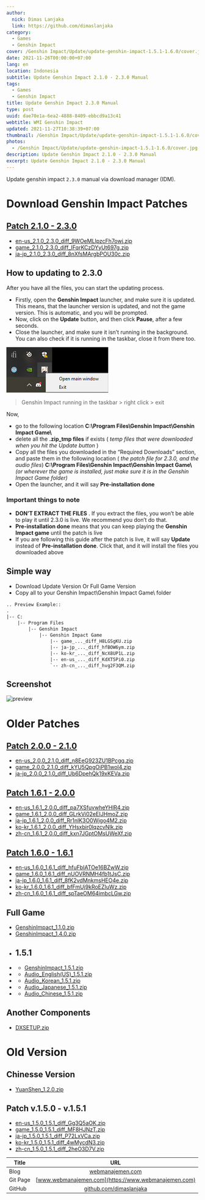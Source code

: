 ```yaml
---
author:
  nick: Dimas Lanjaka
  link: https://github.com/dimaslanjaka
category:
  - Games
  - Genshin Impact
cover: /Genshin Impact/Update/update-genshin-impact-1.5.1-1.6.0/cover.jpg
date: 2021-11-26T00:00:00+07:00
lang: en
location: Indonesia
subtitle: Update Genshin Impact 2.1.0 - 2.3.0 Manual
tags:
  - Games
  - Genshin Impact
title: Update Genshin Impact 2.3.0 Manual
type: post
uuid: dae70e1a-6ea2-4888-8409-ebbcd9a13c41
webtitle: WMI Genshin Impact
updated: 2021-11-27T10:38:39+07:00
thumbnail: /Genshin Impact/Update/update-genshin-impact-1.5.1-1.6.0/cover.jpg
photos:
  - /Genshin Impact/Update/update-genshin-impact-1.5.1-1.6.0/cover.jpg
description: Update Genshin Impact 2.1.0 - 2.3.0 Manual
excerpt: Update Genshin Impact 2.1.0 - 2.3.0 Manual
---
```


Update genshin impact `2.3.0` manual via download manager (IDM).

<!-- more -->

# Download Genshin Impact Patches

## [Patch 2.1.0 - 2.3.0](update-genshin-impact-2.1.0-2.3.0.html)
- [en-us_2.1.0_2.3.0_diff_9WOeMLlpzcFh7owj.zip](https://autopatchhk.yuanshen.com/client_app/update/hk4e_global/10/en-us_2.1.0_2.3.0_diff_9WOeMLlpzcFh7owj.zip)
- [game_2.1.0_2.3.0_diff_IFqrKCzDYyUt697g.zip](https://autopatchhk.yuanshen.com/client_app/update/hk4e_global/10/game_2.1.0_2.3.0_diff_IFqrKCzDYyUt697g.zip)
- [ja-jp_2.1.0_2.3.0_diff_8nXfsMArgbPOU30c.zip](https://autopatchhk.yuanshen.com/client_app/update/hk4e_global/10/ja-jp_2.1.0_2.3.0_diff_8nXfsMArgbPOU30c.zip)

## How to updating to 2.3.0
After you have all the files, you can start the updating process.
*   Firstly, open the **Genshin Impact** launcher, and make sure it is updated. This means, that the launcher version is updated, and not the game version. This is automatic, and you will be prompted.
*   Now, click on the **Update** button, and then click **Pause**, after a few seconds.
*   Close the launcher, and make sure it isn’t running in the background. You can also check if it is running in the taskbar, close it from there too.

![If you want to update to Genshin Impact 2.3.0 manually, you will need to close the launcher from the taskbar as well.](update-genshin-impact-1.5.1-1.6.0/Genshin-Impact-in-Taskbar.png)

> Genshin Impact running in the taskbar > right click > exit

Now,
* go to the following location **C:\\Program Files\\Genshin Impact\\Genshin Impact Game\\**
* delete all the **.zip\_tmp files** if exists ( _temp files that were downloaded when you hit the Update button_ )
* Copy all the files you downloaded in the “Required Downloads” section, and paste them in the following location ( _the patch file for 2.3.0, and the audio files_) **C:\\Program Files\\Genshin Impact\\Genshin Impact Game\\** _(or wherever the game is installed, just make sure it is in the Genshin Impact Game folder)_
* Open the launcher, and it will say **Pre-installation done**

### Important things to **note**
*   **DON’T EXTRACT THE FILES** . If you extract the files, you won’t be able to play it until 2.3.0 is live. We recommend you don’t do that.
*   **Pre-installation done** means that you can keep playing the **Genshin Impact game** until the patch is live
*   If you are following this guide after the patch is live, it will say **Update** instead of **Pre-installation done**. Click that, and it will install the files you downloaded above

## Simple way
- Download Update Version Or Full Game Version
- Copy all to your Genshin Impact\Genshin Impact Game\ folder

```
.. Preview Example::
.
|-- C:
    |-- Program Files
        |-- Genshin Impact
            |-- Genshin Impact Game
                |-- game_..._diff_H8LGSgKU.zip
                |-- ja-jp_..._diff_hfBOW6ym.zip
                |-- ko-kr_..._diff_NcX8UP1L.zip
                |-- en-us_..._diff_KdXT5Pi0.zip
                `-- zh-cn_..._diff_hvg2F3QM.zip
```

## Screenshot

![preview](https://i.imgur.com/zHDw2i0.png)

# Older Patches

## [Patch 2.0.0 - 2.1.0](update-genshin-impact-2.0.0-2.1.0.html)
- [en-us_2.0.0_2.1.0_diff_n8EeG923ZU1BPcgq.zip](https://autopatchhk.yuanshen.com/client_app/update/hk4e_global/10/en-us_2.0.0_2.1.0_diff_n8EeG923ZU1BPcgq.zip)
- [game_2.0.0_2.1.0_diff_kYU5QpgOiPB1woI4.zip](https://autopatchhk.yuanshen.com/client_app/update/hk4e_global/10/game_2.0.0_2.1.0_diff_kYU5QpgOiPB1woI4.zip)
- [ja-jp_2.0.0_2.1.0_diff_Ub6DpehQk19xKEVa.zip](https://autopatchhk.yuanshen.com/client_app/update/hk4e_global/10/ja-jp_2.0.0_2.1.0_diff_Ub6DpehQk19xKEVa.zip)

## [Patch 1.6.1 - 2.0.0](update-genshin-impact-1.6.1-2.0.0.html)

- [en-us_1.6.1_2.0.0_diff_pa7XSfuvwheYHlR4.zip](https://autopatchhk.yuanshen.com/client_app/update/hk4e_global/10/en-us_1.6.1_2.0.0_diff_pa7XSfuvwheYHlR4.zip)
- [game_1.6.1_2.0.0_diff_GLrkVi02eEIJHmoZ.zip](https://autopatchhk.yuanshen.com/client_app/update/hk4e_global/10/game_1.6.1_2.0.0_diff_GLrkVi02eEIJHmoZ.zip)
- [ja-jp_1.6.1_2.0.0_diff_Rr1nlK3O0Wjgo4M2.zip](https://autopatchhk.yuanshen.com/client_app/update/hk4e_global/10/ja-jp_1.6.1_2.0.0_diff_Rr1nlK3O0Wjgo4M2.zip)
- [ko-kr_1.6.1_2.0.0_diff_YHsxbir0lqzcvNIk.zip](https://autopatchhk.yuanshen.com/client_app/update/hk4e_global/10/ko-kr_1.6.1_2.0.0_diff_YHsxbir0lqzcvNIk.zip)
- [zh-cn_1.6.1_2.0.0_diff_kxn7JGptOMsUWeXf.zip](https://autopatchhk.yuanshen.com/client_app/update/hk4e_global/10/zh-cn_1.6.1_2.0.0_diff_kxn7JGptOMsUWeXf.zip)

## [Patch 1.6.0 - 1.6.1](update-genshin-impact-1.6.0-1.6.1.html)

- [en-us_1.6.0_1.6.1_diff_hfuFbIATOe16BZwW.zip](https://autopatchhk.yuanshen.com/client_app/update/hk4e_global/10/en-us_1.6.0_1.6.1_diff_hfuFbIATOe16BZwW.zip)
- [game_1.6.0_1.6.1_diff_nUOVRNMH4fb1tJsC.zip](https://autopatchhk.yuanshen.com/client_app/update/hk4e_global/10/game_1.6.0_1.6.1_diff_nUOVRNMH4fb1tJsC.zip)
- [ja-jp_1.6.0_1.6.1_diff_8fK2vdMnkmsHEO4e.zip](https://autopatchhk.yuanshen.com/client_app/update/hk4e_global/10/ja-jp_1.6.0_1.6.1_diff_8fK2vdMnkmsHEO4e.zip)
- [ko-kr_1.6.0_1.6.1_diff_bfFmUj9kRoEZIuWz.zip](https://autopatchhk.yuanshen.com/client_app/update/hk4e_global/10/ko-kr_1.6.0_1.6.1_diff_bfFmUj9kRoEZIuWz.zip)
- [zh-cn_1.6.0_1.6.1_diff_spTaeOM64imbcLGw.zip](https://autopatchhk.yuanshen.com/client_app/update/hk4e_global/10/zh-cn_1.6.0_1.6.1_diff_spTaeOM64imbcLGw.zip)

## Full Game

- [GenshinImpact_1.1.0.zip](https://autopatchhk.yuanshen.com/client_app/pc_mihoyo/20201111_8e266b33e565ddf8/GenshinImpact_1.1.0.zip)
- [GenshinImpact_1.4.0.zip](https://autopatchhk.yuanshen.com/client_app/pc_mihoyo/20210317_67c8f1002bb26672/GenshinImpact_1.4.0.zip)
- ## 1.5.1
- - [GenshinImpact_1.5.1.zip](https://autopatchhk.yuanshen.com/client_app/pc_mihoyo/20210430_27ad367085356fd4/GenshinImpact_1.5.1.zip)
- - [Audio_English(US)\_1.5.1.zip](<https://autopatchhk.yuanshen.com/client_app/pc_mihoyo/20210430_27ad367085356fd4/Audio_English(US)_1.5.1.zip>)
- - [Audio_Korean_1.5.1.zip](https://autopatchhk.yuanshen.com/client_app/pc_mihoyo/20210430_27ad367085356fd4/Audio_Korean_1.5.1.zip)
- - [Audio_Japanese_1.5.1.zip](https://autopatchhk.yuanshen.com/client_app/pc_mihoyo/20210430_27ad367085356fd4/Audio_Japanese_1.5.1.zip)
- - [Audio_Chinese_1.5.1.zip](https://autopatchhk.yuanshen.com/client_app/pc_mihoyo/20210430_27ad367085356fd4/Audio_Chinese_1.5.1.zip)

## Another Components

- [DXSETUP.zip](https://autopatchhk.yuanshen.com/client_app/plugins/DXSETUP.zip)

# Old Version

## Chinesse Version

- [YuanShen_1.2.0.zip](https://autopatchhk.yuanshen.com/client_app/update/hk4e_global/10/YuanShen_1.2.0.zip)

## Patch v.1.5.0 - v.1.5.1

- [en-us_1.5.0_1.5.1_diff_Gg3Q5aOK.zip](https://autopatchhk.yuanshen.com/client_app/update/hk4e_global/10/en-us_1.5.0_1.5.1_diff_Gg3Q5aOK.zip)
- [game_1.5.0_1.5.1_diff_MF8HJNzT.zip](https://autopatchhk.yuanshen.com/client_app/update/hk4e_global/10/game_1.5.0_1.5.1_diff_MF8HJNzT.zip)
- [ja-jp_1.5.0_1.5.1_diff_P72LxVCa.zip](https://autopatchhk.yuanshen.com/client_app/update/hk4e_global/10/ja-jp_1.5.0_1.5.1_diff_P72LxVCa.zip)
- [ko-kr_1.5.0_1.5.1_diff_4wMycdN3.zip](https://autopatchhk.yuanshen.com/client_app/update/hk4e_global/10/ko-kr_1.5.0_1.5.1_diff_4wMycdN3.zip)
- [zh-cn_1.5.0_1.5.1_diff_2heO3D7V.zip](https://autopatchhk.yuanshen.com/client_app/update/hk4e_global/10/zh-cn_1.5.0_1.5.1_diff_2heO3D7V.zip)

| Title    |                            URL                             |
| -------- | :--------------------------------------------------------: |
| Blog     |        [webmanajemen.com](https://webmanajemen.com)        |
| Git Page |    [www.webmanajemen.com](https://www.webmanajemen.com)    |
| GitHub   | [github.com/dimaslanjaka](https://github.com/dimaslanjaka) |